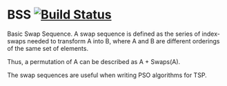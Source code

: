BSS [![Build Status](https://travis-ci.org/hale/bss.png)](https://travis-ci.org/hale/bss)
===

Basic Swap Sequence.  A swap sequence is defined as the series of index-swaps
needed to transform A into B, where A and B are different orderings of the same
set of elements.

Thus, a permutation of A can be described as A + Swaps(A).

The swap sequences are useful when writing PSO algorithms for TSP.
